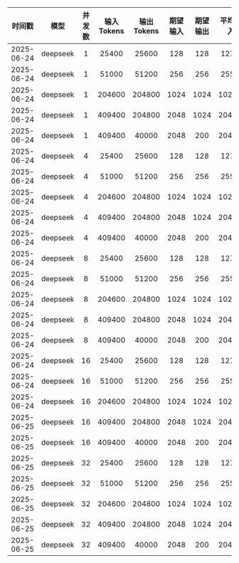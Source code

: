 | 时间戳 | 模型 | 并发数 | 输入Tokens | 输出Tokens | 期望输入 | 期望输出 | 平均输入 | 平均输出 | 总耗时(s) | 请求吞吐率 (req/s) | 输出吞吐率 (tok/s) | 总吞吐率 (tok/s) | 平均TTFT(ms) | P99_TTFT(ms) |
|:--------:|:------:|:------:|:-----------:|:------------:|:----------:|:----------:|:----------:|:-----------:|:---------:|:------------------:|:------------------:|:----------------:|:-------------:|:-------------:|
| 2025-06-24 | deepseek | 1 | 25400 | 25600 | 128 | 128 | 127.0 | 128.0 | 1353.08 | 0.15 | 18.92 | 37.69 | 181.64 | 190.77 |
| 2025-06-24 | deepseek | 1 | 51000 | 51200 | 256 | 256 | 255.0 | 256.0 | 2806.58 | 0.07 | 18.24 | 36.41 | 397.87 | 3733.39 |
| 2025-06-24 | deepseek | 1 | 204600 | 204800 | 1024 | 1024 | 1023.0 | 1024.0 | 11867.16 | 0.02 | 17.26 | 34.50 | 1316.12 | 4906.66 |
| 2025-06-24 | deepseek | 1 | 409400 | 204800 | 2048 | 1024 | 2047.0 | 1024.0 | 12218.48 | 0.02 | 16.76 | 50.27 | 3161.94 | 3189.42 |
| 2025-06-24 | deepseek | 1 | 409400 | 40000 | 2048 | 200 | 2047.0 | 200.0 | 2945.34 | 0.07 | 13.58 | 152.58 | 3481.28 | 6840.09 |
| 2025-06-24 | deepseek | 4 | 25400 | 25600 | 128 | 128 | 127.0 | 128.0 | 409.80 | 0.49 | 62.47 | 124.45 | 359.65 | 368.34 |
| 2025-06-24 | deepseek | 4 | 51000 | 51200 | 256 | 256 | 255.0 | 256.0 | 837.29 | 0.24 | 61.15 | 122.06 | 578.13 | 583.48 |
| 2025-06-24 | deepseek | 4 | 204600 | 204800 | 1024 | 1024 | 1023.0 | 1024.0 | 3568.56 | 0.06 | 57.39 | 114.72 | 3256.35 | 3626.69 |
| 2025-06-24 | deepseek | 4 | 409400 | 204800 | 2048 | 1024 | 2047.0 | 1024.0 | 3888.01 | 0.05 | 52.67 | 157.97 | 9244.03 | 11610.75 |
| 2025-06-24 | deepseek | 4 | 409400 | 40000 | 2048 | 200 | 2047.0 | 200.0 | 1230.23 | 0.16 | 32.51 | 365.30 | 8955.30 | 11681.51 |
| 2025-06-24 | deepseek | 8 | 25400 | 25600 | 128 | 128 | 127.0 | 128.0 | 222.20 | 0.90 | 115.21 | 229.53 | 478.55 | 485.59 |
| 2025-06-24 | deepseek | 8 | 51000 | 51200 | 256 | 256 | 255.0 | 256.0 | 456.52 | 0.44 | 112.15 | 223.87 | 894.11 | 903.69 |
| 2025-06-24 | deepseek | 8 | 204600 | 204800 | 1024 | 1024 | 1023.0 | 1024.0 | 1986.89 | 0.10 | 103.08 | 206.05 | 5707.20 | 6917.99 |
| 2025-06-24 | deepseek | 8 | 409400 | 204800 | 2048 | 1024 | 2047.0 | 1024.0 | 2392.55 | 0.08 | 85.60 | 256.71 | 18412.66 | 22904.21 |
| 2025-06-24 | deepseek | 8 | 409400 | 40000 | 2048 | 200 | 2047.0 | 200.0 | 912.62 | 0.22 | 43.83 | 492.43 | 18283.64 | 22712.83 |
| 2025-06-24 | deepseek | 16 | 25400 | 25600 | 128 | 128 | 127.0 | 128.0 | 132.86 | 1.51 | 192.68 | 383.86 | 717.99 | 827.14 |
| 2025-06-24 | deepseek | 16 | 51000 | 51200 | 256 | 256 | 255.0 | 256.0 | 274.55 | 0.73 | 186.49 | 372.25 | 1504.40 | 1801.57 |
| 2025-06-24 | deepseek | 16 | 204600 | 204800 | 1024 | 1024 | 1023.0 | 1024.0 | 1239.81 | 0.16 | 165.19 | 330.21 | 10806.02 | 13325.61 |
| 2025-06-25 | deepseek | 16 | 409400 | 204800 | 2048 | 1024 | 2047.0 | 1024.0 | 1681.12 | 0.12 | 121.82 | 365.35 | 31441.24 | 44535.98 |
| 2025-06-25 | deepseek | 16 | 409400 | 40000 | 2048 | 200 | 2047.0 | 200.0 | 768.10 | 0.26 | 52.08 | 585.08 | 31011.18 | 44949.76 |
| 2025-06-25 | deepseek | 32 | 25400 | 25600 | 128 | 128 | 127.0 | 128.0 | 73.33 | 2.73 | 349.12 | 695.50 | 1242.03 | 1512.55 |
| 2025-06-25 | deepseek | 32 | 51000 | 51200 | 256 | 256 | 255.0 | 256.0 | 153.81 | 1.30 | 332.88 | 664.46 | 2974.20 | 3343.36 |
| 2025-06-25 | deepseek | 32 | 204600 | 204800 | 1024 | 1024 | 1023.0 | 1024.0 | 773.44 | 0.26 | 264.79 | 529.32 | 18290.98 | 26306.96 |
| 2025-06-25 | deepseek | 32 | 409400 | 204800 | 2048 | 1024 | 2047.0 | 1024.0 | 1202.72 | 0.17 | 170.28 | 510.68 | 53536.46 | 88787.46 |
| 2025-06-25 | deepseek | 32 | 409400 | 40000 | 2048 | 200 | 2047.0 | 200.0 | 678.29 | 0.29 | 58.97 | 662.55 | 53644.25 | 88822.47 |